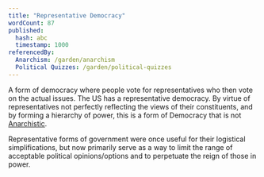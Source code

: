 ```yaml
---
title: "Representative Democracy"
wordCount: 87
published:
  hash: abc
  timestamp: 1000
referencedBy:
  Anarchism: /garden/anarchism
  Political Quizzes: /garden/political-quizzes
---
```


A form of democracy where people vote for representatives who then vote on the actual issues. The US has a representative democracy. By virtue of representatives not perfectly reflecting the views of their constituents, and by forming a hierarchy of power, this is a form of Democracy that is not [Anarchistic](/garden/anarchism).

Representative forms of government were once useful for their logistical simplifications, but now primarily serve as a way to limit the range of acceptable political opinions/options and to perpetuate the reign of those in power.